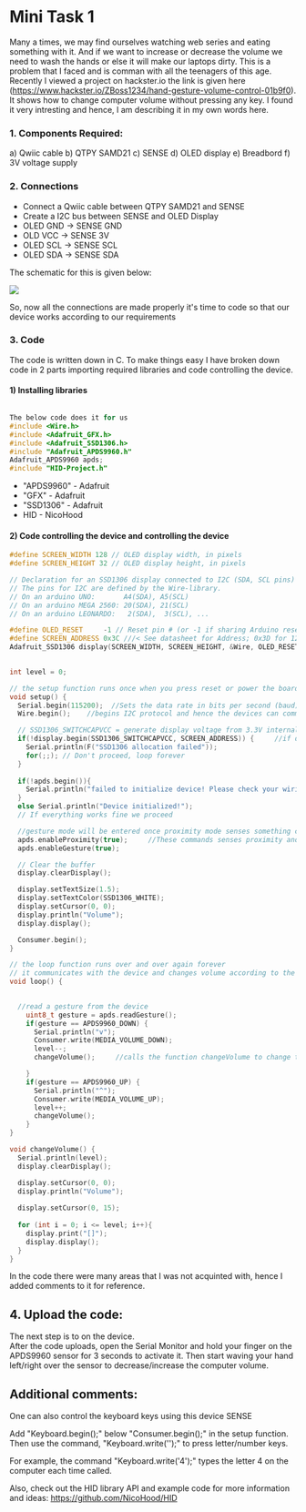 # **Mini Task 1**


Many a times, we may find ourselves watching web series and eating something with it. And if we want to increase or decrease the volume we need to wash the hands or else it will make our laptops dirty. This is a problem that I faced and is comman with all the teenagers of this age. Recently I viewed a project on hackster.io the link is given here (https://www.hackster.io/ZBoss1234/hand-gesture-volume-control-01b9f0). It shows how to change computer volume without pressing any key. I found it very intresting and hence, I am describing it in my own words here.

### 1. Components Required:
   a) Qwiic cable
   b) QTPY SAMD21 
   c) SENSE 
   d) OLED display
   e) Breadbord
   f) 3V voltage supply

### 2. Connections
- Connect a Qwiic cable between QTPY SAMD21 and SENSE
- Create a I2C bus between SENSE and OLED Display
- OLED GND -> SENSE GND
- OLD VCC -> SENSE 3V
- OLED SCL -> SENSE SCL
- OLED SDA -> SENSE SDA

The schematic for this is given below:

<img src="https://hackster.imgix.net/uploads/attachments/1446971/schematic_for_hackster_mpgyQ0qxl3.png" >

So, now all the connections are made properly it's time to code so that our device works according to our requirements

### 3. Code

The code is written down in C. 
To make things easy I have broken down code in 2 parts importing required libraries and code controlling the device.
#### 1) Installing libraries

```c

The below code does it for us
#include <Wire.h>
#include <Adafruit_GFX.h>
#include <Adafruit_SSD1306.h>
#include "Adafruit_APDS9960.h"
Adafruit_APDS9960 apds;
#include "HID-Project.h"
```
- "APDS9960" - Adafruit
- "GFX" - Adafruit
- "SSD1306" - Adafruit
- HID - NicoHood 

#### 2) Code controlling the device and controlling the device

```c
#define SCREEN_WIDTH 128 // OLED display width, in pixels
#define SCREEN_HEIGHT 32 // OLED display height, in pixels

// Declaration for an SSD1306 display connected to I2C (SDA, SCL pins)
// The pins for I2C are defined by the Wire-library. 
// On an arduino UNO:       A4(SDA), A5(SCL)
// On an arduino MEGA 2560: 20(SDA), 21(SCL)
// On an arduino LEONARDO:   2(SDA),  3(SCL), ...

#define OLED_RESET     -1 // Reset pin # (or -1 if sharing Arduino reset pin)
#define SCREEN_ADDRESS 0x3C ///< See datasheet for Address; 0x3D for 128x64, 0x3C for 128x32
Adafruit_SSD1306 display(SCREEN_WIDTH, SCREEN_HEIGHT, &Wire, OLED_RESET);   // Controls the display of OLED screen
  

int level = 0;

// the setup function runs once when you press reset or power the board
void setup() {
  Serial.begin(115200);  //Sets the data rate in bits per second (baud) for serial data transmission. 
  Wire.begin();    //begins I2C protocol and hence the devices can communicate with each other

  // SSD1306_SWITCHCAPVCC = generate display voltage from 3.3V internally
  if(!display.begin(SSD1306_SWITCHCAPVCC, SCREEN_ADDRESS)) {     //if display dosen't begin we show an error
    Serial.println(F("SSD1306 allocation failed"));
    for(;;); // Don't proceed, loop forever
  }
  
  if(!apds.begin()){
    Serial.println("failed to initialize device! Please check your wiring.");
  }
  else Serial.println("Device initialized!");
  // If everything works fine we proceed

  //gesture mode will be entered once proximity mode senses something close
  apds.enableProximity(true);     //These commands senses proximity and gesture
  apds.enableGesture(true);

  // Clear the buffer
  display.clearDisplay();

  display.setTextSize(1.5);
  display.setTextColor(SSD1306_WHITE);
  display.setCursor(0, 0);
  display.println("Volume"); 
  display.display(); 

  Consumer.begin();
}

// the loop function runs over and over again forever
// it communicates with the device and changes volume according to the gesture given
void loop() {
   

  //read a gesture from the device
    uint8_t gesture = apds.readGesture();
    if(gesture == APDS9960_DOWN) {
      Serial.println("v");
      Consumer.write(MEDIA_VOLUME_DOWN);
      level--; 
      changeVolume();     //calls the function changeVolume to change the volume

    }
    if(gesture == APDS9960_UP) {
      Serial.println("^");
      Consumer.write(MEDIA_VOLUME_UP);
      level++;
      changeVolume();
    }
}

void changeVolume() {
  Serial.println(level);
  display.clearDisplay();

  display.setCursor(0, 0);
  display.println("Volume");  
  
  display.setCursor(0, 15);
  
  for (int i = 0; i <= level; i++){
    display.print("[]"); 
    display.display();  
  }
}
```

In the code there were many areas that I was not acquinted with, hence I added comments to it for reference.


## 4. Upload the code:
The next step is to on the device.\
After the code uploads, open the Serial Monitor and hold your finger on the APDS9960 sensor for 3 seconds to activate it. Then start waving your hand left/right over the sensor to decrease/increase the computer volume.

## Additional comments:
One can also control the keyboard keys using this device SENSE

Add "Keyboard.begin();" below "Consumer.begin();" in the setup function. Then use the command, "Keyboard.write('');" to press letter/number keys.

For example, the command "Keyboard.write('4');" types the letter 4 on the computer each time called.

Also, check out the HID library API and example code for more information and ideas: https://github.com/NicoHood/HID
